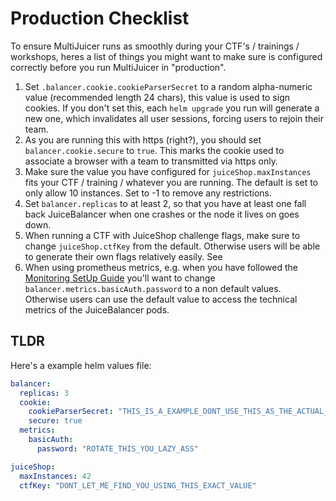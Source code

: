 # Production Checklist

To ensure MultiJuicer runs as smoothly during your CTF's / trainings / workshops, heres a list of things you might want to make sure is configured correctly before you run MultiJuicer in "production".

1. Set `.balancer.cookie.cookieParserSecret` to a random alpha-numeric value (recommended length 24 chars), this value is used to sign cookies. If you don't set this, each `helm upgrade` you run will generate a new one, which invalidates all user sessions, forcing users to rejoin their team.
2. As you are running this with https (right?), you should set `balancer.cookie.secure` to `true`. This marks the cookie used to associate a browser with a team to transmitted via https only.
3. Make sure the value you have configured for `juiceShop.maxInstances` fits your CTF / training / whatever you are running. The default is set to only allow 10 instances. Set to -1 to remove any restrictions.
4. Set `balancer.replicas` to at least 2, so that you have at least one fall back JuiceBalancer when one crashes or the node it lives on goes down.
5. When running a CTF with JuiceShop challenge flags, make sure to change `juiceShop.ctfKey` from the default. Otherwise users will be able to generate their own flags relatively easily. See
6. When using prometheus metrics, e.g. when you have followed the [Monitoring SetUp Guide](https://github.com/iteratec/multi-juicer/blob/master/guides/monitoring-setup/monitoring.md) you'll want to change `balancer.metrics.basicAuth.password` to a non default values. Otherwise users can use the default value to access the technical metrics of the JuiceBalancer pods.

## TLDR

Here's a example helm values file:

```yaml
balancer:
  replicas: 3
  cookie:
    cookieParserSecret: "THIS_IS_A_EXAMPLE_DONT_USE_THIS_AS_THE_ACTUAL_SECRET"
    secure: true
  metrics:
    basicAuth:
      password: "ROTATE_THIS_YOU_LAZY_ASS"

juiceShop:
  maxInstances: 42
  ctfKey: "DONT_LET_ME_FIND_YOU_USING_THIS_EXACT_VALUE"
```
